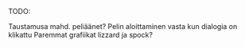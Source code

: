 TODO:

Taustamusa
mahd. peliäänet?
Pelin aloittaminen vasta kun dialogia on klikattu
Paremmat grafiikat
lizzard ja spock?
